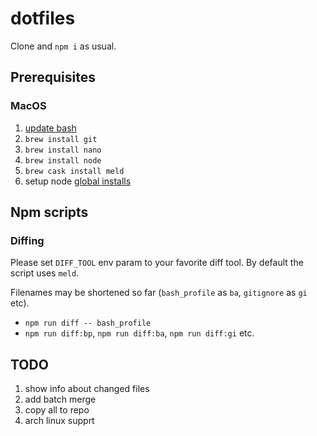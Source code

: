 dotfiles
========

Clone and `npm i` as usual.

## Prerequisites

### MacOS

1. [update bash](https://johndjameson.com/blog/updating-your-shell-with-homebrew/)
2. `brew install git`
3. `brew install nano`
4. `brew install node`
5. `brew cask install meld`
6. setup node [global installs](prefix=${HOME}/.npm-packages)

## Npm scripts

### Diffing

Please set `DIFF_TOOL` env param to your favorite diff tool.
By default the script uses `meld`.

Filenames may be shortened so far (`bash_profile` as `ba`, `gitignore` as `gi` etc).

- `npm run diff -- bash_profile`
- `npm run diff:bp`, `npm run diff:ba`, `npm run diff:gi` etc.

## TODO

1. show info about changed files
2. add batch merge
3. copy all to repo
4. arch linux supprt
